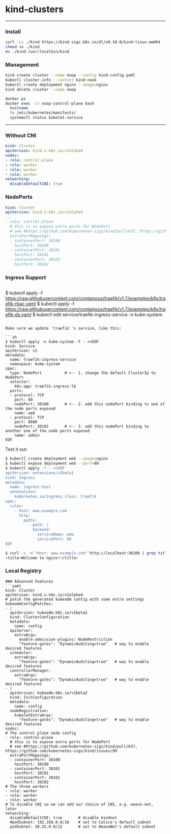 # kind-clusters
---
### Install
```bash
curl -Lo ./kind https://kind.sigs.k8s.io/dl/v0.10.0/kind-linux-amd64
chmod +x ./kind
mv ./kind /usr/localbin/kind
```

### Management
```bash
kind create cluster --name noop --config kind-config.yaml
kubectl cluster-info --context kind-nook
kubectl create deployment nginx --image=nginx
kind delete cluster --name noop

docker ps
docker exec -it noop-control-plane bash
  hostname
  ls /etc/kubernetes/manifests/
  systemctl status kubelet.service

```
---
### Without CNI
```yaml
kind: Cluster
apiVersion: kind.x-k8s.io/v1alpha4
nodes:
- role: control-plane
- role: worker
- role: worker
- role: worker
networking:
  disableDefaultCNI: true
```

### NodePorts
```yaml
kind: Cluster
apiVersion: kind.x-k8s.io/v1alpha4
...
- role: control-plane
  # this is to expose extra ports for NodePort
  # see #https://github.com/kubernetes-sigs/kind/pull/637, https://github.com/kubernetes-sigs/kind/issues/99
  extraPortMappings:
  - containerPort: 30100
    hostPort: 30100
  - containerPort: 30101
    hostPort: 30101
  - containerPort: 30102
    hostPort: 30102
 ```
### Ingress Support
```bash
```
$ kubectl apply -f https://raw.githubusercontent.com/containous/traefik/v1.7/examples/k8s/traefik-rbac.yaml
$ kubectl apply -f https://raw.githubusercontent.com/containous/traefik/v1.7/examples/k8s/traefik-ds.yaml
$ kubectl edit service/traefik-ingress-service -n kube-system
```

Make sure we update `traefik`'s service, like this:

```sh
$ kubectl apply -n kube-system -f - <<EOF
kind: Service
apiVersion: v1
metadata:
  name: traefik-ingress-service
  namespace: kube-system
spec:
  type: NodePort          # <-- 1. change the default ClusterIp to NodePort
  selector:
    k8s-app: traefik-ingress-lb
  ports:
  - protocol: TCP
    port: 80
    nodePort: 30100       # <-- 2. add this nodePort binding to one of the node ports exposed
    name: web
  - protocol: TCP
    port: 8080
    nodePort: 30101       # <-- 3. add this nodePort binding to another one of the node ports exposed
    name: admin
EOF
```

Test it out:

```sh
$ kubectl create deployment web --image=nginx
$ kubectl expose deployment web --port=80
$ kubectl apply -f - <<EOF
apiVersion: extensions/v1beta1
kind: Ingress
metadata:
  name: ingress-test
  annotations:
    kubernetes.io/ingress.class: traefik
spec:
  rules:
    - host: www.example.com
      http:
        paths:
          - path: /
            backend:
              serviceName: web
              servicePort: 80
EOF

$ curl -s -H "Host: www.example.com" http://localhost:30100 | grep title
<title>Welcome to nginx!</title>
```

### Local Registry
```
### Advanced Features
```yaml
kind: Cluster
apiVersion: kind.x-k8s.io/v1alpha4
# patch the generated kubeadm config with some extra settings
kubeadmConfigPatches:
- |
  apiVersion: kubeadm.k8s.io/v1beta2
  kind: ClusterConfiguration
  metadata:
    name: config
  apiServer:
    extraArgs:
      enable-admission-plugins: NodeRestriction
      "feature-gates": "DynamicAuditing=true"   # way to enable desired features
  scheduler:
    extraArgs:
      "feature-gates": "DynamicAuditing=true"   # way to enable desired features
  controllerManager:
    extraArgs:
      "feature-gates": "DynamicAuditing=true"   # way to enable desired features
- |
  apiVersion: kubeadm.k8s.io/v1beta2
  kind: InitConfiguration
  metadata:
    name: config
  nodeRegistration:
    kubeletExtraArgs:
      "feature-gates": "DynamicAuditing=true"   # way to enable desired features
nodes:
# The control plane node config
- role: control-plane
  # this is to expose extra ports for NodePort
  # see #https://github.com/kubernetes-sigs/kind/pull/637, https://github.com/kubernetes-sigs/kind/issues/99
  extraPortMappings:
  - containerPort: 30100
    hostPort: 30100
  - containerPort: 30101
    hostPort: 30101
  - containerPort: 30102
    hostPort: 30102
# The three workers
- role: worker
- role: worker
- role: worker
# To disable CNI so we can add our choice of CNI, e.g. weave-net, later
networking:
  disableDefaultCNI: true       # disable kindnet
  #podSubnet: 192.168.0.0/16    # set to Calico's default subnet
  podSubnet: 10.32.0.0/12       # set to WeaveNet's default subnet
```
